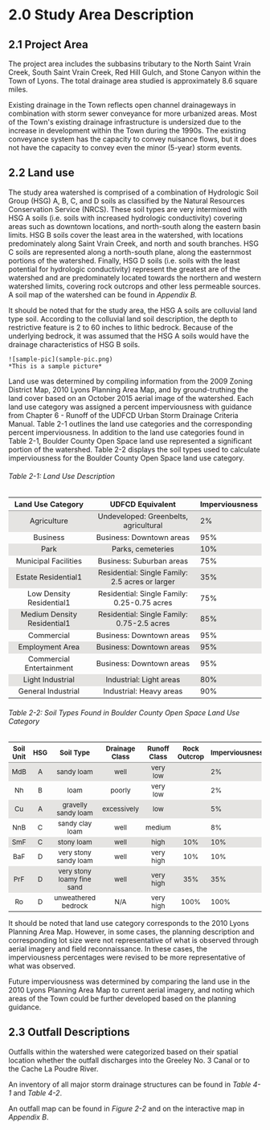 2.0 Study Area Description
==========================

2.1 Project Area
----------------

The project area includes the subbasins tributary to the North Saint
Vrain Creek, South Saint Vrain Creek, Red Hill Gulch, and Stone Canyon
within the Town of Lyons. The total drainage area studied is
approximately 8.6 square miles.

Existing drainage in the Town reflects open channel drainageways in
combination with storm sewer conveyance for more urbanized areas. Most
of the Town's existing drainage infrastructure is undersized due to the
increase in development within the Town during the 1990s. The existing
conveyance system has the capacity to convey nuisance flows, but it does
not have the capacity to convey even the minor (5-year) storm events.

2.2 Land use
------------

The study area watershed is comprised of a combination of Hydrologic
Soil Group (HSG) A, B, C, and D soils as classified by the Natural
Resources Conservation Service (NRCS). These soil types are very
intermixed with HSG A soils (i.e. soils with increased hydrologic
conductivity) covering areas such as downtown locations, and north-south
along the eastern basin limits. HSG B soils cover the least area in the
watershed, with locations predominately along Saint Vrain Creek, and
north and south branches. HSG C soils are represented along a
north-south plane, along the easternmost portions of the watershed.
Finally, HSG D soils (i.e. soils with the least potential for hydrologic
conductivity) represent the greatest are of the watershed and are
predominately located towards the northern and western watershed limits,
covering rock outcrops and other less permeable sources. A soil map of
the watershed can be found in *Appendix B.*

It should be noted that for the study area, the HSG A soils are
colluvial land type soil. According to the colluvial land soil
description, the depth to restrictive feature is 2 to 60 inches to
lithic bedrock. Because of the underlying bedrock, it was assumed that
the HSG A soils would have the drainage characteristics of HSG B soils.

    ![sample-pic](sample-pic.png)  
    *This is a sample picture*

Land use was determined by compiling information from the 2009 Zoning
District Map, 2010 Lyons Planning Area Map, and by ground-truthing the
land cover based on an October 2015 aerial image of the watershed. Each
land use category was assigned a percent imperviousness with guidance
from Chapter 6 - Runoff of the UDFCD Urban Storm Drainage Criteria
Manual. Table 2-1 outlines the land use categories and the corresponding
percent imperviousness. In addition to the land use categories found in
Table 2-1, Boulder County Open Space land use represented a significant
portion of the watershed. Table 2-2 displays the soil types used to
calculate imperviousness for the Boulder County Open Space land use
category.

###### Table 2-1: Land Use Description

<table align="center" style="border-collapse: collapse; caption-side:top; font-size:11pt;">
<tr>
<th <th align="center" style="font-weight: bold;border-left: 0px solid black;border-bottom: 1px solid gray;border-top: 2px solid gray;">
Land Use Category
</th>
<th <th align="center" style="font-weight: bold;border-left: 0px solid black;border-bottom: 1px solid gray;border-top: 2px solid gray;">
UDFCD Equivalent
</th>
<th <th align="center" style="font-weight: bold;border-left: 0px solid black;border-bottom: 1px solid gray;border-top: 2px solid gray;">
Imperviousness
</th>
</tr>
<tr>
<td align="center" style="border-left: 0px solid black;background-color: #E5E4E2;">
Agriculture
</td>
<td align="center" style="border-left: 0px solid black;background-color: #E5E4E2;">
Undeveloped: Greenbelts, agricultural
</td>
<td align="NA" style="border-left: 0px solid black;background-color: #E5E4E2;">
2%
</td>
</tr>
<tr>
<td align="center" style="border-left: 0px solid black;border-top: hidden;">
Business
</td>
<td align="center" style="border-left: 0px solid black;border-top: hidden;">
Business: Downtown areas
</td>
<td align="NA" style="border-left: 0px solid black;border-top: hidden;">
95%
</td>
</tr>
<tr>
<td align="center" style="border-left: 0px solid black;border-top: hidden;background-color: #E5E4E2;">
Park
</td>
<td align="center" style="border-left: 0px solid black;border-top: hidden;background-color: #E5E4E2;">
Parks, cemeteries
</td>
<td align="NA" style="border-left: 0px solid black;border-top: hidden;background-color: #E5E4E2;">
10%
</td>
</tr>
<tr>
<td align="center" style="border-left: 0px solid black;border-top: hidden;">
Municipal Facilities
</td>
<td align="center" style="border-left: 0px solid black;border-top: hidden;">
Business: Suburban areas
</td>
<td align="NA" style="border-left: 0px solid black;border-top: hidden;">
75%
</td>
</tr>
<tr>
<td align="center" style="border-left: 0px solid black;border-top: hidden;background-color: #E5E4E2;">
Estate Residential1
</td>
<td align="center" style="border-left: 0px solid black;border-top: hidden;background-color: #E5E4E2;">
Residential: Single Family: 2.5 acres or larger
</td>
<td align="NA" style="border-left: 0px solid black;border-top: hidden;background-color: #E5E4E2;">
35%
</td>
</tr>
<tr>
<td align="center" style="border-left: 0px solid black;border-top: hidden;">
Low Density Residential1
</td>
<td align="center" style="border-left: 0px solid black;border-top: hidden;">
Residential: Single Family: 0.25-0.75 acres
</td>
<td align="NA" style="border-left: 0px solid black;border-top: hidden;">
75%
</td>
</tr>
<tr>
<td align="center" style="border-left: 0px solid black;border-top: hidden;background-color: #E5E4E2;">
Medium Density Residential1
</td>
<td align="center" style="border-left: 0px solid black;border-top: hidden;background-color: #E5E4E2;">
Residential: Single Family: 0.75-2.5 acres
</td>
<td align="NA" style="border-left: 0px solid black;border-top: hidden;background-color: #E5E4E2;">
85%
</td>
</tr>
<tr>
<td align="center" style="border-left: 0px solid black;border-top: hidden;">
Commercial
</td>
<td align="center" style="border-left: 0px solid black;border-top: hidden;">
Business: Downtown areas
</td>
<td align="NA" style="border-left: 0px solid black;border-top: hidden;">
95%
</td>
</tr>
<tr>
<td align="center" style="border-left: 0px solid black;border-top: hidden;background-color: #E5E4E2;">
Employment Area
</td>
<td align="center" style="border-left: 0px solid black;border-top: hidden;background-color: #E5E4E2;">
Business: Downtown areas
</td>
<td align="NA" style="border-left: 0px solid black;border-top: hidden;background-color: #E5E4E2;">
95%
</td>
</tr>
<tr>
<td align="center" style="border-left: 0px solid black;border-top: hidden;">
Commercial Entertainment
</td>
<td align="center" style="border-left: 0px solid black;border-top: hidden;">
Business: Downtown areas
</td>
<td align="NA" style="border-left: 0px solid black;border-top: hidden;">
95%
</td>
</tr>
<tr>
<td align="center" style="border-left: 0px solid black;border-top: hidden;background-color: #E5E4E2;">
Light Industrial
</td>
<td align="center" style="border-left: 0px solid black;border-top: hidden;background-color: #E5E4E2;">
Industrial: Light areas
</td>
<td align="NA" style="border-left: 0px solid black;border-top: hidden;background-color: #E5E4E2;">
80%
</td>
</tr>
<tr>
<td align="center" style="border-left: 0px solid black;border-top: hidden;">
General Industrial
</td>
<td align="center" style="border-left: 0px solid black;border-top: hidden;">
Industrial: Heavy areas
</td>
<td align="NA" style="border-left: 0px solid black;border-top: hidden;">
90%
</td>
</tr>
</table>

###### Table 2-2: Soil Types Found in Boulder County Open Space Land Use Category

<table align="center" style="border-collapse: collapse; caption-side:top; font-size:10pt;">
<tr>
<th <th align="center" style="font-weight: bold;border-left: 0px solid black;border-bottom: 1px solid gray;border-top: 2px solid gray;">
Soil Unit
</th>
<th <th align="center" style="font-weight: bold;border-left: 0px solid black;border-bottom: 1px solid gray;border-top: 2px solid gray;">
HSG
</th>
<th <th align="center" style="font-weight: bold;border-left: 0px solid black;border-bottom: 1px solid gray;border-top: 2px solid gray;">
Soil Type
</th>
<th <th align="center" style="font-weight: bold;border-left: 0px solid black;border-bottom: 1px solid gray;border-top: 2px solid gray;">
Drainage Class
</th>
<th <th align="center" style="font-weight: bold;border-left: 0px solid black;border-bottom: 1px solid gray;border-top: 2px solid gray;">
Runoff Class
</th>
<th <th align="center" style="font-weight: bold;border-left: 0px solid black;border-bottom: 1px solid gray;border-top: 2px solid gray;">
Rock Outcrop
</th>
<th <th align="center" style="font-weight: bold;border-left: 0px solid black;border-bottom: 1px solid gray;border-top: 2px solid gray;">
Imperviousness
</th>
</tr>
<tr>
<td align="center" style="border-left: 0px solid black;background-color: #E5E4E2;">
MdB
</td>
<td align="center" style="border-left: 0px solid black;background-color: #E5E4E2;">
A
</td>
<td align="center" style="border-left: 0px solid black;background-color: #E5E4E2;">
sandy loam
</td>
<td align="center" style="border-left: 0px solid black;background-color: #E5E4E2;">
well
</td>
<td align="center" style="border-left: 0px solid black;background-color: #E5E4E2;">
very low
</td>
<td align="center" style="border-left: 0px solid black;background-color: #E5E4E2;">
</td>
<td align="NA" style="border-left: 0px solid black;background-color: #E5E4E2;">
2%
</td>
</tr>
<tr>
<td align="center" style="border-left: 0px solid black;border-top: hidden;">
Nh
</td>
<td align="center" style="border-left: 0px solid black;border-top: hidden;">
B
</td>
<td align="center" style="border-left: 0px solid black;border-top: hidden;">
loam
</td>
<td align="center" style="border-left: 0px solid black;border-top: hidden;">
poorly
</td>
<td align="center" style="border-left: 0px solid black;border-top: hidden;">
very low
</td>
<td align="center" style="border-left: 0px solid black;border-top: hidden;">
</td>
<td align="NA" style="border-left: 0px solid black;border-top: hidden;">
2%
</td>
</tr>
<tr>
<td align="center" style="border-left: 0px solid black;border-top: hidden;background-color: #E5E4E2;">
Cu
</td>
<td align="center" style="border-left: 0px solid black;border-top: hidden;background-color: #E5E4E2;">
A
</td>
<td align="center" style="border-left: 0px solid black;border-top: hidden;background-color: #E5E4E2;">
gravelly sandy loam
</td>
<td align="center" style="border-left: 0px solid black;border-top: hidden;background-color: #E5E4E2;">
excessively
</td>
<td align="center" style="border-left: 0px solid black;border-top: hidden;background-color: #E5E4E2;">
low
</td>
<td align="center" style="border-left: 0px solid black;border-top: hidden;background-color: #E5E4E2;">
</td>
<td align="NA" style="border-left: 0px solid black;border-top: hidden;background-color: #E5E4E2;">
5%
</td>
</tr>
<tr>
<td align="center" style="border-left: 0px solid black;border-top: hidden;">
NnB
</td>
<td align="center" style="border-left: 0px solid black;border-top: hidden;">
C
</td>
<td align="center" style="border-left: 0px solid black;border-top: hidden;">
sandy clay loam
</td>
<td align="center" style="border-left: 0px solid black;border-top: hidden;">
well
</td>
<td align="center" style="border-left: 0px solid black;border-top: hidden;">
medium
</td>
<td align="center" style="border-left: 0px solid black;border-top: hidden;">
</td>
<td align="NA" style="border-left: 0px solid black;border-top: hidden;">
8%
</td>
</tr>
<tr>
<td align="center" style="border-left: 0px solid black;border-top: hidden;background-color: #E5E4E2;">
SmF
</td>
<td align="center" style="border-left: 0px solid black;border-top: hidden;background-color: #E5E4E2;">
C
</td>
<td align="center" style="border-left: 0px solid black;border-top: hidden;background-color: #E5E4E2;">
stony loam
</td>
<td align="center" style="border-left: 0px solid black;border-top: hidden;background-color: #E5E4E2;">
well
</td>
<td align="center" style="border-left: 0px solid black;border-top: hidden;background-color: #E5E4E2;">
high
</td>
<td align="center" style="border-left: 0px solid black;border-top: hidden;background-color: #E5E4E2;">
10%
</td>
<td align="NA" style="border-left: 0px solid black;border-top: hidden;background-color: #E5E4E2;">
10%
</td>
</tr>
<tr>
<td align="center" style="border-left: 0px solid black;border-top: hidden;">
BaF
</td>
<td align="center" style="border-left: 0px solid black;border-top: hidden;">
D
</td>
<td align="center" style="border-left: 0px solid black;border-top: hidden;">
very stony sandy loam
</td>
<td align="center" style="border-left: 0px solid black;border-top: hidden;">
well
</td>
<td align="center" style="border-left: 0px solid black;border-top: hidden;">
very high
</td>
<td align="center" style="border-left: 0px solid black;border-top: hidden;">
10%
</td>
<td align="NA" style="border-left: 0px solid black;border-top: hidden;">
10%
</td>
</tr>
<tr>
<td align="center" style="border-left: 0px solid black;border-top: hidden;background-color: #E5E4E2;">
PrF
</td>
<td align="center" style="border-left: 0px solid black;border-top: hidden;background-color: #E5E4E2;">
D
</td>
<td align="center" style="border-left: 0px solid black;border-top: hidden;background-color: #E5E4E2;">
very stony loamy fine sand
</td>
<td align="center" style="border-left: 0px solid black;border-top: hidden;background-color: #E5E4E2;">
well
</td>
<td align="center" style="border-left: 0px solid black;border-top: hidden;background-color: #E5E4E2;">
very high
</td>
<td align="center" style="border-left: 0px solid black;border-top: hidden;background-color: #E5E4E2;">
35%
</td>
<td align="NA" style="border-left: 0px solid black;border-top: hidden;background-color: #E5E4E2;">
35%
</td>
</tr>
<tr>
<td align="center" style="border-left: 0px solid black;border-top: hidden;">
Ro
</td>
<td align="center" style="border-left: 0px solid black;border-top: hidden;">
D
</td>
<td align="center" style="border-left: 0px solid black;border-top: hidden;">
unweathered bedrock
</td>
<td align="center" style="border-left: 0px solid black;border-top: hidden;">
N/A
</td>
<td align="center" style="border-left: 0px solid black;border-top: hidden;">
very high
</td>
<td align="center" style="border-left: 0px solid black;border-top: hidden;">
100%
</td>
<td align="NA" style="border-left: 0px solid black;border-top: hidden;">
100%
</td>
</tr>
</table>

It should be noted that land use category corresponds to the 2010 Lyons
Planning Area Map. However, in some cases, the planning description and
corresponding lot size were not representative of what is observed
through aerial imagery and field reconnaissance. In these cases, the
imperviousness percentages were revised to be more representative of
what was observed.

Future imperviousness was determined by comparing the land use in the
2010 Lyons Planning Area Map to current aerial imagery, and noting which
areas of the Town could be further developed based on the planning
guidance.

2.3 Outfall Descriptions
------------------------

Outfalls within the watershed were categorized based on their spatial
location whether the outfall discharges into the Greeley No. 3 Canal or
to the Cache La Poudre River.

An inventory of all major storm drainage structures can be found in
*Table 4-1* and *Table 4-2*.

An outfall map can be found in *Figure 2-2* and on the interactive map
in *Appendix B*.
